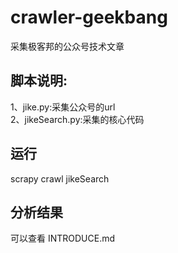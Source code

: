 # crawler-geekbang
采集极客邦的公众号技术文章

## 脚本说明:
1、jike.py:采集公众号的url   
2、jikeSearch.py:采集的核心代码

## 运行
scrapy crawl jikeSearch

## 分析结果  
可以查看 INTRODUCE.md